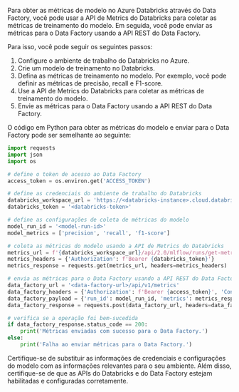 

Para obter as métricas de modelo no Azure Databricks através do Data Factory, você pode usar a API de Metrics do Databricks para coletar as métricas de treinamento do modelo. Em seguida, você pode enviar as métricas para o Data Factory usando a API REST do Data Factory.

Para isso, você pode seguir os seguintes passos:

1. Configure o ambiente de trabalho do Databricks no Azure.
2. Crie um modelo de treinamento no Databricks.
3. Defina as métricas de treinamento no modelo. Por exemplo, você pode definir as métricas de precisão, recall e F1-score.
4. Use a API de Metrics do Databricks para coletar as métricas de treinamento do modelo.
5. Envie as métricas para o Data Factory usando a API REST do Data Factory.

O código em Python para obter as métricas do modelo e enviar para o Data Factory pode ser semelhante ao seguinte:

```python
import requests
import json
import os

# define o token de acesso ao Data Factory
access_token = os.environ.get('ACCESS_TOKEN')

# define as credenciais do ambiente de trabalho do Databricks
databricks_workspace_url = 'https://<databricks-instance>.cloud.databricks.com'
databricks_token = '<databricks-token>'

# define as configurações de coleta de métricas do modelo
model_run_id = '<model-run-id>'
model_metrics = ['precision', 'recall', 'f1-score']

# coleta as métricas do modelo usando a API de Metrics do Databricks
metrics_url = f'{databricks_workspace_url}/api/2.0/mlflow/runs/get-metric-history?run_uuid={model_run_id}&key={",".join(model_metrics)}'
metrics_headers = {'Authorization': f'Bearer {databricks_token}'}
metrics_response = requests.get(metrics_url, headers=metrics_headers)

# envia as métricas para o Data Factory usando a API REST do Data Factory
data_factory_url = '<data-factory-url>/api/v1/metrics'
data_factory_headers = {'Authorization': f'Bearer {access_token}', 'Content-Type': 'application/json'}
data_factory_payload = {'run_id': model_run_id, 'metrics': metrics_response.json()}
data_factory_response = requests.post(data_factory_url, headers=data_factory_headers, data=json.dumps(data_factory_payload))

# verifica se a operação foi bem-sucedida
if data_factory_response.status_code == 200:
    print('Métricas enviadas com sucesso para o Data Factory.')
else:
    print('Falha ao enviar métricas para o Data Factory.')
```

Certifique-se de substituir as informações de credenciais e configurações do modelo com as informações relevantes para o seu ambiente. Além disso, certifique-se de que as APIs do Databricks e do Data Factory estejam habilitadas e configuradas corretamente.
